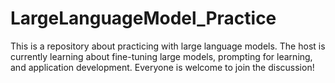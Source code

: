 # LargeLanguageModel_Practice
This is a repository about practicing with large language models. The host is currently learning about fine-tuning large models, prompting for learning, and application development. Everyone is welcome to join the discussion!